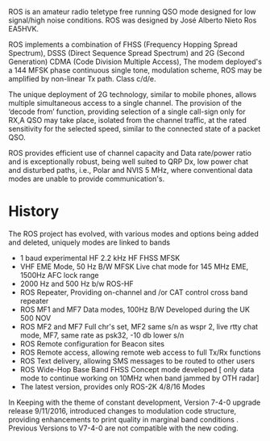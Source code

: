 ROS is an amateur radio teletype free running QSO mode designed for low signal/high noise conditions. ROS was designed by José Alberto Nieto Ros EA5HVK.

ROS implements a combination of FHSS (Frequency Hopping Spread Spectrum), DSSS (Direct Sequence Spread Spectrum) and 2G (Second Generation) CDMA (Code Division Multiple Access), The modem deployed's a 144 MFSK phase continuous single tone, modulation scheme, ROS may be amplified by non-linear Tx path. Class c/d/e.

The unique deployment of 2G technology, similar to mobile phones, allows multiple simultaneous access to a single channel. The provision of the ‘decode from’ function, providing selection of a single call-sign only for RX,A QSO may take place, isolated from the channel traffic, at the rated sensitivity for the selected speed, similar to the connected state of a packet QSO.

ROS provides efficient use of channel capacity and Data rate/power ratio and is exceptionally robust, being well suited to QRP Dx, low power chat and disturbed paths, i.e., Polar and NVIS 5 MHz, where conventional data modes are unable to provide communication's.

# History
The ROS project has evolved, with various modes and options being added and deleted, uniquely modes are linked to bands

- 1 baud experimental HF 2.2 kHz HF FHSS MFSK
- VHF EME Mode, 50 Hz B/W MFSK Live chat mode for 145 MHz EME, 1500Hz AFC lock range
- 2000 Hz and 500 Hz b/w ROS-HF
- ROS Repeater, Providing on-channel and /or CAT control cross band repeater
- ROS MF1 and MF7 Data modes, 100Hz B/W Developed during the UK 500 NOV
- ROS MF2 and MF7 Full chr's set, MF2 same s/n as wspr 2, live rtty chat mode, MF7, same rate as psk32, -10 db lower s/n
- ROS Remote configuration for Beacon sites
- ROS Remote access, allowing remote web access to full Tx/Rx functions
- ROS Text delivery, allowing SMS messages to be routed to other users
- ROS Wide-Hop Base Band FHSS Concept mode developed [ only data mode to continue working on 10MHz when band jammed by OTH radar]
- The latest version, provides only ROS-2K 4/8/16 Modes

In Keeping with the theme of constant development, Version 7-4-0 upgrade release 9/11/2016, introduced changes to modulation code structure, providing enhancements to print quality in marginal band conditions . Previous Versions to V7-4-0 are not compatible with the new coding.